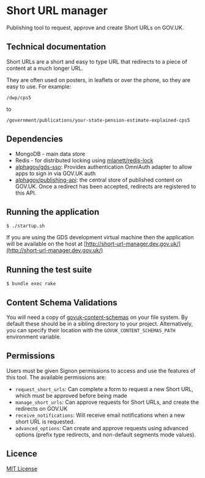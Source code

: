 # Short URL manager

Publishing tool to request, approve and create Short URLs on GOV.UK.

## Technical documentation

Short URLs are a short and easy to type URL that redirects to a piece of content at a much longer URL.

They are often used on posters, in leaflets or over the phone, so they are easy to use. For example:

```
/dwp/cps5
```
to
```
/government/publications/your-state-pension-estimate-explained-cps5
```

## Dependencies
* MongoDB - main data store
* Redis - for distributed locking using
  [mlanett/redis-lock](https://github.com/mlanett/redis-lock)
* [alphagov/gds-sso](http://github.com/alphagov/gds-sso): Provides authentication OmniAuth adapter to allow apps to sign in via GOV.UK auth
* [alphagov/publishing-api](http://github.com/alphagov/publishing-api): the central store of published content on GOV.UK. Once a redirect has been accepted, redirects are registered to this API.

## Running the application

```
$ ./startup.sh
```

If you are using the GDS development virtual machine then the application will be available on the host at [http://short-url-manager.dev.gov.uk/](http://short-url-manager.dev.gov.uk/)

## Running the test suite

```
$ bundle exec rake
```

## Content Schema Validations

You will need a copy of [govuk-content-schemas](https://github.com/alphagov/govuk-content-schemas) on your file system. By default these should be in a sibling directory to your project. Alternatively, you can specify their location with the `GOVUK_CONTENT_SCHEMAS_PATH` environment variable.

## Permissions

Users must be given Signon permissions to access and use the features
of this tool. The available permissions are:
- `request_short_urls`: Can complete a form to request a new Short URL, which must be approved before being made
- `manage_short_urls`: Can approve requests for Short URLs, and create the redirects on GOV.UK
- `receive_notifications`: Will receive email notifications when a new short URL is requested.
- `advanced_options`: Can create and approve requests using advanced options (prefix type redirects, and non-default segments mode values).

## Licence

[MIT License](LICENCE)
